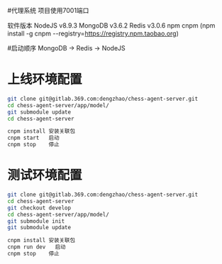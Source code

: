 #代理系统
项目使用7001端口

软件版本
NodeJS   v8.9.3
MongoDB  v3.6.2
Redis    v3.0.6
npm
cnpm (npm install -g cnpm --registry=https://registry.npm.taobao.org)

#启动顺序
MongoDB -> Redis -> NodeJS

# 上线环境配置
```bash
git clone git@gitlab.369.com:dengzhao/chess-agent-server.git
cd chess-agent-server/app/model/
git submodule update
cd chess-agent-server

cnpm install 安装关联包
cnpm start   启动
cnpm stop    停止
```

# 测试环境配置
```bash
git clone git@gitlab.369.com:dengzhao/chess-agent-server.git
cd chess-agent-server
git checkout develop
cd chess-agent-server/app/model/
git submodule init
git submodule update

cnpm install 安装关联包
cnpm run dev   启动
cnpm stop    停止
```